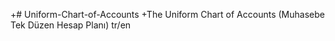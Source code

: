 +# Uniform-Chart-of-Accounts
 +The Uniform Chart of Accounts (Muhasebe Tek Düzen Hesap Planı) tr/en
